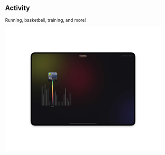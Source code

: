 ## Activity

Running, basketball, training, and more!

![Activity Interface](https://github.com/ohiosveryown/activity/blob/main/assets/img/readme@2x.jpg)
